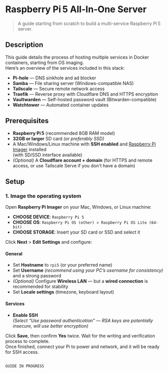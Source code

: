 # Raspberry Pi 5 All‑In‑One Server

> A guide starting from scratch to build a multi-service Raspberry Pi 5 server.

## Description

This guide details the process of hosting multiple services in Docker containers, starting from OS imaging.  
Here’s an overview of the services included in this stack:

- **Pi-hole** — DNS sinkhole and ad blocker  
- **Samba** — File sharing server (Windows-compatible NAS)  
- **Tailscale** — Secure remote network access  
- **Traefik** — Reverse proxy with Cloudflare DNS and HTTPS encryption
- **Vaultwarden** — Self-hosted password vault (Bitwarden-compatible)  
- **Watchtower** — Automated container updates  

## Prerequisites

- **Raspberry Pi 5** (recommended 8GB RAM model)
- **32GB or larger** SD card *(or preferably SSD)*  
- A Mac/Windows/Linux machine with **SSH enabled** and [Raspberry Pi Imager](https://www.raspberrypi.com/software/) installed  
  (with SD/SSD interface available)  
- *(Optional)* A **Cloudflare account + domain** (for HTTPS and remote access, or use Tailscale Serve if you don't have a domain)

## Setup

### 1. Image the operating system

Open **Raspberry Pi Imager** on your Mac, Windows, or Linux machine:

- **CHOOSE DEVICE**: `Raspberry Pi 5`
- **CHOOSE OS**: `Raspberry Pi OS (other) > Raspberry Pi OS Lite (64-bit)`
- **CHOOSE STORAGE**: Insert your SD card or SSD and select it

Click **Next** > **Edit Settings** and configure:

#### General
- Set **Hostname** to `rpi5` (or your preferred name)
- Set **Username** *(recommend using your PC’s username for consistency)* and a strong password
- *(Optional)* Configure **Wireless LAN** — but a **wired connection** is recommended for stability
- Set **Locale settings** (timezone, keyboard layout)

#### Services
- **Enable SSH**  
  *(Select “Use password authentication” — RSA keys are potentially insecure, will use better encryption)*

Click **Save**, then confirm **Yes** twice. Wait for the writing and verification process to complete.  
Once finished, connect your Pi to power and network, and it will be ready for SSH access.

##
```bash
GUIDE IN PROGRESS
